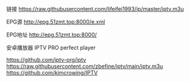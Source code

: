 链接 https://raw.githubusercontent.com/lifeifei1993/ip/master/iptv.m3u


EPG源 http://epg.51zmt.top:8000/e.xml

EPG地址 http://epg.51zmt.top:8000/

安卓播放器 IPTV PRO perfect player

https://github.com/iptv-org/iptv
https://raw.githubusercontent.com/zbefine/iptv/main/iptv.m3u
https://github.com/kimcrowing/IPTV
